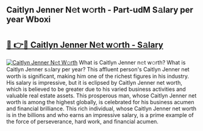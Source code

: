 ## Caitlyn Jenner N𝚎t w𝚘rth - Part-udM S𝚊lary per year Wboxi

# <h2><a href="http://gc4ekpv.nevu.top/?p=Caitlyn+Jenner">🔗 👉🔴 Caitlyn Jenner N𝚎t w𝚘rth - S𝚊lary</a></h2>

[![Caitlyn Jenner N𝚎t W𝚘rth](https://i.imgur.com/Oavwk0R.jpeg)](http://gc4ekpv.nevu.top/?p=Caitlyn+Jenner)
What is Caitlyn Jenner n𝚎t w𝚘rth? What is Caitlyn Jenner s𝚊lary per year?
This affluent person's Caitlyn Jenner net worth is significant, making him one of the richest figures in his industry. His salary is impressive, but it is eclipsed by Caitlyn Jenner net worth, which is believed to be greater due to his varied business activities and valuable real estate assets. This prosperous man, whose Caitlyn Jenner net worth is among the highest globally, is celebrated for his business acumen and financial brilliance. This rich individual, whose Caitlyn Jenner net worth is in the billions and who earns an impressive salary, is a prime example of the force of perseverance, hard work, and financial acumen.
